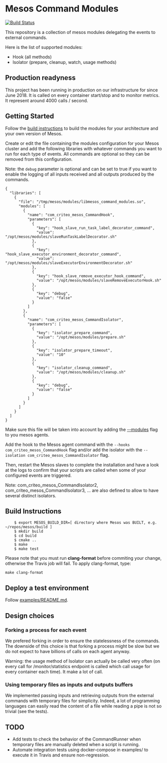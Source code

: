 # Mesos Command Modules

[![Build Status](https://api.travis-ci.org/criteo/mesos-command-modules.svg?branch=master)](https://travis-ci.org/criteo/mesos-command-modules)

This repository is a collection of mesos modules
delegating the events to external commands.

Here is the list of supported modules:
- Hook (all methods)
- Isolator (prepare, cleanup, watch, usage methods)

## Production readyness

This project has been running in production on our infrastructure for since June 2018. It is called on every container start/stop and to monitor metrics.
It represent around 4000 calls / second.

## Getting Started

Follow the [build instructions](#build-instructions) to build the modules for
your architecture and your own version of Mesos.

Create or edit the file containing the modules configuration for your Mesos
cluster and add the following libraries with whatever commands you want
to run for each type of events. All commands are optional so they can be
removed from this configuration.

Note: the `debug` parameter is optional and can be set to true if you want to
enable the logging of all inputs received and all outputs produced by the
commands.


```
{
  "libraries": [
    {
      "file": "/tmp/mesos/modules/libmesos_command_modules.so",
      "modules": [
        {
          "name": "com_criteo_mesos_CommandHook",
          "parameters": [
            {
              "key": "hook_slave_run_task_label_decorator_command",
              "value": "/opt/mesos/modules/slaveRunTaskLabelDecorator.sh"
            },
            {
              "key": "hook_slave_executor_environment_decorator_command",
              "value": "/opt/mesos/modules/slaveExecutorEnvironmentDecorator.sh"
            },
            {
              "key": "hook_slave_remove_executor_hook_command",
              "value": "/opt/mesos/modules/slaveRemoveExecutorHook.sh"
            },
            {
              "key": "debug",
              "value": "false"
            }
          ]
        },
        {
          "name": "com_criteo_mesos_CommandIsolator",
          "parameters": [
            {
              "key": "isolator_prepare_command",
              "value": "/opt/mesos/modules/prepare.sh"
            },
            {
              "key": "isolator_prepare_timeout",
              "value": "10"
            },
            {
              "key": "isolator_cleanup_command",
              "value": "/opt/mesos/modules/cleanup.sh"
            },
            {
              "key": "debug",
              "value": "false"
            }
          ]
        }
      ]
    }
  ]
}
```

Make sure this file will be taken into account by adding the
[--modules](http://mesos.apache.org/documentation/latest/configuration/master-and-agent/)
flag to you mesos agents.

Add the hook to the Mesos agent command with the
`--hooks com_criteo_mesos_CommandHook` flag and/or add the isolator with
the `--isolation com_criteo_mesos_CommandIsolator` flag.

Then, restart the Mesos slaves to complete the installation and have a
look at the logs to confirm that your scripts are called when some of your
configured events are triggered.

Note: com_criteo_mesos_CommandIsolator2, com_criteo_mesos_CommandIsolator3, ... are also defined to allow to have several distinct isolators.

## Build Instructions

```shell
    $ export MESOS_BUILD_DIR=[ directory where Mesos was BUILT, e.g. ~/repos/mesos/build ]
    $ mkdir build
    $ cd build
    $ cmake ..
    $ make
    $ make test
```

Please note that you must run **clang-format** before commiting your change,
otherwise the Travis job will fail. To apply clang-format, type:

```shell
make clang-format
```

## Deploy a test environment

Follow [examples/README.md](./examples/README.md).

## Design choices

### Forking a process for each event

We prefered forking in order to ensure the statelessness of the commands.
The downside of this choice is that forking a process might be slow but
we do not expect to have billions of calls on each agent anyway.

Warning: the usage method of Isolator can actually be called very often (on every call for /monitor/statistics endpoint is called which call usage for every container each time). It make a lot of call.

### Using temporary files as inputs and outputs buffers

We implemented passing inputs and retrieving outputs from the external
commands with temporary files for simplicity. Indeed, a lot of programming
languages can easily read the content of a file while reading a pipe is not
so trivial (see the tests).

## TODO

* Add tests to check the behavior of the CommandRunner when temporary files are
  manually deleted when a script is running.
* Automate integration tests using docker-compose in examples/ to execute it in
  Travis and ensure non-regression.
